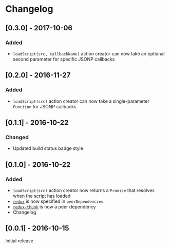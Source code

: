 # Changelog

## [0.3.0] - 2017-10-06
### Added
- `loadScript(src, callbackName)` action creator can now take an optional second parameter for specific JSONP callbacks

## [0.2.0] - 2016-11-27
### Added
- `loadScript(src)` action creator can now take a single-parameter `Function` for JSONP callbacks

## [0.1.1] - 2016-10-22
### Changed
- Updated build status badge style

## [0.1.0] - 2016-10-22
### Added
- `loadScript(src)` action creator now returns a `Promise` that resolves when the script has loaded
- [`redux`](http://reduxjs.org) is now specified in `peerDependencies`
- [`redux-thunk`](https://github.com/gaearon/redux-thunk) is now a peer dependency
- Changelog

## [0.0.1] - 2016-10-15
Initial release
